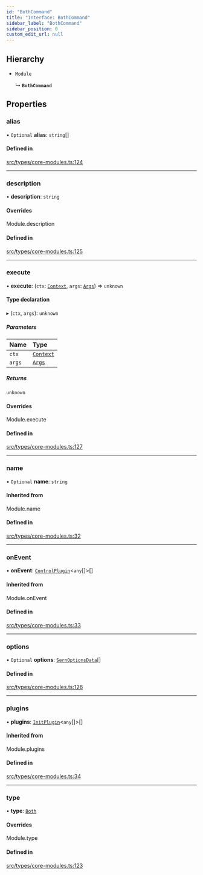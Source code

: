 ```yaml
---
id: "BothCommand"
title: "Interface: BothCommand"
sidebar_label: "BothCommand"
sidebar_position: 0
custom_edit_url: null
---
```


## Hierarchy

- `Module`

  ↳ **`BothCommand`**

## Properties

### alias

• `Optional` **alias**: `string`[]

#### Defined in

[src/types/core-modules.ts:124](https://github.com/sern-handler/handler/blob/5e3dcf8/src/types/core-modules.ts#L124)

___

### description

• **description**: `string`

#### Overrides

Module.description

#### Defined in

[src/types/core-modules.ts:125](https://github.com/sern-handler/handler/blob/5e3dcf8/src/types/core-modules.ts#L125)

___

### execute

• **execute**: (`ctx`: [`Context`](../classes/Context.md), `args`: [`Args`](../modules.md#args)) => `unknown`

#### Type declaration

▸ (`ctx`, `args`): `unknown`

##### Parameters

| Name | Type |
| :------ | :------ |
| `ctx` | [`Context`](../classes/Context.md) |
| `args` | [`Args`](../modules.md#args) |

##### Returns

`unknown`

#### Overrides

Module.execute

#### Defined in

[src/types/core-modules.ts:127](https://github.com/sern-handler/handler/blob/5e3dcf8/src/types/core-modules.ts#L127)

___

### name

• `Optional` **name**: `string`

#### Inherited from

Module.name

#### Defined in

[src/types/core-modules.ts:32](https://github.com/sern-handler/handler/blob/5e3dcf8/src/types/core-modules.ts#L32)

___

### onEvent

• **onEvent**: [`ControlPlugin`](ControlPlugin.md)<`any`[]\>[]

#### Inherited from

Module.onEvent

#### Defined in

[src/types/core-modules.ts:33](https://github.com/sern-handler/handler/blob/5e3dcf8/src/types/core-modules.ts#L33)

___

### options

• `Optional` **options**: [`SernOptionsData`](../modules.md#sernoptionsdata)[]

#### Defined in

[src/types/core-modules.ts:126](https://github.com/sern-handler/handler/blob/5e3dcf8/src/types/core-modules.ts#L126)

___

### plugins

• **plugins**: [`InitPlugin`](InitPlugin.md)<`any`[]\>[]

#### Inherited from

Module.plugins

#### Defined in

[src/types/core-modules.ts:34](https://github.com/sern-handler/handler/blob/5e3dcf8/src/types/core-modules.ts#L34)

___

### type

• **type**: [`Both`](../enums/CommandType.md#both)

#### Overrides

Module.type

#### Defined in

[src/types/core-modules.ts:123](https://github.com/sern-handler/handler/blob/5e3dcf8/src/types/core-modules.ts#L123)
